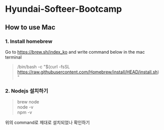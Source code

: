 # Hyundai-Softeer-Bootcamp

## How to use Mac
### 1. Install homebrew
Go to https://brew.sh/index_ko
and write command below in the mac terminal

> /bin/bash -c "$(curl -fsSL https://raw.githubusercontent.com/Homebrew/install/HEAD/install.sh)"

### 2. Nodejs 설치하기
> brew node   
> node -v   
> npm -v   

위의 command로 제대로 설치되었나 확인하기
